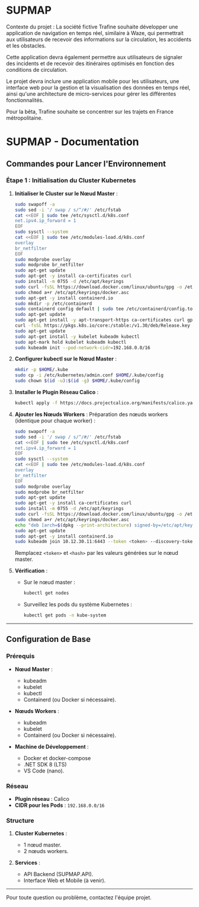 # SUPMAP
Contexte du projet :
La société fictive Trafine souhaite développer une application de navigation en temps réel, similaire à Waze, qui permettrait aux utilisateurs de recevoir des informations sur la circulation, les accidents et les obstacles.

Cette application devra également permettre aux utilisateurs de signaler des incidents et de recevoir des itinéraires optimisés en fonction des conditions de circulation. 

Le projet devra inclure une application mobile pour les utilisateurs, une interface web pour la gestion et la visualisation des données en temps réel, ainsi qu'une architecture de micro-services pour gérer les différentes fonctionnalités. 

Pour la bêta, Trafine souhaite se concentrer sur les trajets en France métropolitaine. 

 
# SUPMAP - Documentation

## Commandes pour Lancer l'Environnement

### Étape 1 : Initialisation du Cluster Kubernetes
1. **Initialiser le Cluster sur le Nœud Master** :
   ```bash
   sudo swapoff -a
   sudo sed -i '/ swap / s/^/#/' /etc/fstab
   cat <<EOF | sudo tee /etc/sysctl.d/k8s.conf
   net.ipv4.ip_forward = 1
   EOF
   sudo sysctl --system
   cat <<EOF | sudo tee /etc/modules-load.d/k8s.conf
   overlay
   br_netfilter
   EOF
   sudo modprobe overlay
   sudo modprobe br_netfilter
   sudo apt-get update
   sudo apt-get -y install ca-certificates curl
   sudo install -m 0755 -d /etc/apt/keyrings
   sudo curl -fsSL https://download.docker.com/linux/ubuntu/gpg -o /etc/apt/keyrings/docker.asc
   sudo chmod a+r /etc/apt/keyrings/docker.asc
   sudo apt-get -y install containerd.io
   sudo mkdir -p /etc/containerd
   sudo containerd config default | sudo tee /etc/containerd/config.toml
   sudo apt-get update
   sudo apt-get install -y apt-transport-https ca-certificates curl gpg
   curl -fsSL https://pkgs.k8s.io/core:/stable:/v1.30/deb/Release.key | sudo gpg --dearmor -o /etc/apt/keyrings/kubernetes-apt-keyring.gpg
   sudo apt-get update
   sudo apt-get install -y kubelet kubeadm kubectl
   sudo apt-mark hold kubelet kubeadm kubectl
   sudo kubeadm init --pod-network-cidr=192.168.0.0/16
   ```

2. **Configurer kubectl sur le Nœud Master** :
   ```bash
   mkdir -p $HOME/.kube
   sudo cp -i /etc/kubernetes/admin.conf $HOME/.kube/config
   sudo chown $(id -u):$(id -g) $HOME/.kube/config
   ```

3. **Installer le Plugin Réseau Calico** :
   ```bash
   kubectl apply -f https://docs.projectcalico.org/manifests/calico.yaml
   ```

4. **Ajouter les Nœuds Workers** :
   Préparation des nœuds workers (identique pour chaque worker) :
   ```bash
   sudo swapoff -a
   sudo sed -i '/ swap / s/^/#/' /etc/fstab
   cat <<EOF | sudo tee /etc/sysctl.d/k8s.conf
   net.ipv4.ip_forward = 1
   EOF
   sudo sysctl --system
   cat <<EOF | sudo tee /etc/modules-load.d/k8s.conf
   overlay
   br_netfilter
   EOF
   sudo modprobe overlay
   sudo modprobe br_netfilter
   sudo apt-get update
   sudo apt-get -y install ca-certificates curl
   sudo install -m 0755 -d /etc/apt/keyrings
   sudo curl -fsSL https://download.docker.com/linux/ubuntu/gpg -o /etc/apt/keyrings/docker.asc
   sudo chmod a+r /etc/apt/keyrings/docker.asc
   echo "deb [arch=$(dpkg --print-architecture) signed-by=/etc/apt/keyrings/docker.asc] https://download.docker.com/linux/ubuntu $(lsb_release -cs) stable" | sudo tee /etc/apt/sources.list.d/docker.list > /dev/null
   sudo apt-get update
   sudo apt-get -y install containerd.io
   sudo kubeadm join 10.12.30.11:6443 --token <token> --discovery-token-ca-cert-hash sha256:<hash>
   ```

   Remplacez `<token>` et `<hash>` par les valeurs générées sur le nœud master.

5. **Vérification** :
   - Sur le nœud master :
     ```bash
     kubectl get nodes
     ```
   - Surveillez les pods du système Kubernetes :
     ```bash
     kubectl get pods -n kube-system
     ```

---

## Configuration de Base

### Prérequis
- **Nœud Master** :
  - kubeadm
  - kubelet
  - kubectl
  - Containerd (ou Docker si nécessaire).

- **Nœuds Workers** :
  - kubeadm
  - kubelet
  - Containerd (ou Docker si nécessaire).

- **Machine de Développement** :
  - Docker et docker-compose
  - .NET SDK 8 (LTS)
  - VS Code (nano).

### Réseau
- **Plugin réseau** : Calico
- **CIDR pour les Pods** : `192.168.0.0/16`

### Structure
1. **Cluster Kubernetes** :
   - 1 nœud master.
   - 2 nœuds workers.

2. **Services** :
   - API Backend (SUPMAP.API).
   - Interface Web et Mobile (à venir).

---

Pour toute question ou problème, contactez l'équipe projet.
